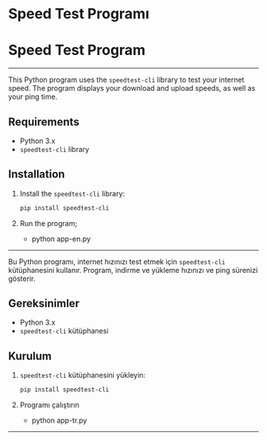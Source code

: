 # Speed Test Programı
# Speed Test Program

---------------------------------
This Python program uses the `speedtest-cli` library to test your internet speed. The program displays your download and upload speeds, as well as your ping time.

## Requirements

- Python 3.x
- `speedtest-cli` library

## Installation

1. Install the `speedtest-cli` library:

   ```bash
   pip install speedtest-cli
   ```
2. Run the program;
   - python app-en.py

--------------------------------------
Bu Python programı, internet hızınızı test etmek için `speedtest-cli` kütüphanesini kullanır. Program, indirme ve yükleme hızınızı ve ping sürenizi gösterir.

## Gereksinimler

- Python 3.x
- `speedtest-cli` kütüphanesi

## Kurulum

1. `speedtest-cli` kütüphanesini yükleyin:

   ```bash
   pip install speedtest-cli
   ```
2. Programı çalıştırın
   - python app-tr.py

----------------------------------

